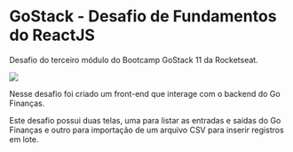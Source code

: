 # GoStack - Desafio de Fundamentos do ReactJS 

Desafio do terceiro módulo do Bootcamp GoStack 11 da Rocketseat.

![](https://camo.githubusercontent.com/d25397e9df01fe7882dcc1cbc96bdf052ffd7d0c/68747470733a2f2f73746f726167652e676f6f676c65617069732e636f6d2f676f6c64656e2d77696e642f626f6f7463616d702d676f737461636b2f6865616465722d6465736166696f732e706e67)

Nesse desafio foi criado um front-end que interage com o backend do Go Finanças.

Este desafio possui duas telas, uma para listar as entradas e saídas do Go Finanças e outro para importação de um arquivo CSV para inserir registros em lote.
